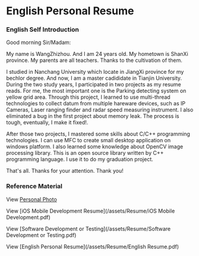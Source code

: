 
# English Personal Resume

### English Self Introduction

Good morning Sir/Madam:

My name is WangZhizhou. And I am 24 years old. My hometown is ShanXi province. My parents are all teachers.
Thanks to the cultivation of them.

I studied in Nanchang University which locate in JiangXi province for my bechlor degree. And now, I am a
 master cadididate in Tianjin University. During the two study years, I participated in two projects as my 
 resume reads. For me, the most important one is the Parking detecting system on yellow grid area. Through this
 project, I learned to use multi-thread technologies to collect datum from multiple hareware devices, such as
  IP Cameras, Laser ranging finder and radar speed measuring instrument. I also eliminated a bug in the first 
  project about memory leak. The process is tough, eventually, I make it fixed!.
  
After those two projects, I mastered some skills about C/C++ programming technologies. I can use MFC to create
  small desktop application on windows platform. I also learned some knowledge about OpenCV image processing library.
  This is an open source library written by C++ programming language. I use it to do my graduation project.
  
  That's all. Thanks for your attention. Thank you! 

### Reference Material

View [Personal Photo](/assets/Resume/myPhoto.jpg)

View [iOS Mobile Development Resume](/assets/Resume/iOS Mobile Development.pdf)

View [Software Development or Testing](/assets/Resume/Software Development or Testing.pdf)

View [English Personal Resume](/assets/Resume/English Resume.pdf)

<!--
Download [Material Package](/assets/Resume/AllInOne.zip)
-->


